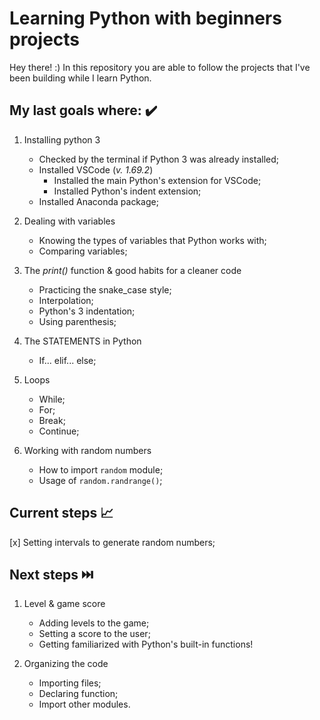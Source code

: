 # Learning Python with beginners projects

Hey there! :)
In this repository you are able to follow the projects that I've been building while I learn Python.

## My last goals where: :heavy_check_mark:	
1. Installing python 3
    - Checked by the terminal if Python 3 was already installed;	
    - Installed VSCode (*v. 1.69.2*)
      - Installed the main Python's extension for VSCode;
      - Installed Python's indent extension;
    - Installed Anaconda package;
   
2. Dealing with variables
   - Knowing the types of variables that Python works with;
   - Comparing variables;
   
3. The *print()* function & good habits for a cleaner code
    - Practicing the snake_case style;
    - Interpolation;
    - Python's 3 indentation;
    - Using parenthesis;
    
4. The STATEMENTS in Python 
    - If... elif... else;

5. Loops
    - While;
    - For;
    - Break;
    - Continue;

6. Working with random numbers
    - How to import `random` module;
    - Usage of `random.randrange()`;
    
## Current steps :chart_with_upwards_trend:
[x] Setting intervals to generate random numbers;

## Next steps :next_track_button:
1. Level & game score
    - Adding levels to the game;
    - Setting a score to the user;
    - Getting familiarized with Python's built-in functions!

2. Organizing the code
    - Importing files;
    - Declaring function;
    - Import other modules.
